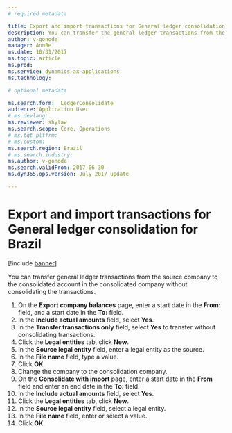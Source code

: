 ```yaml
---
# required metadata

title: Export and import transactions for General ledger consolidation for Brazil
description: You can transfer the general ledger transactions from the source company to the consolidated account in the consolidated company without consolidating the transactions.
author: v-gonode
manager: AnnBe
ms.date: 10/31/2017
ms.topic: article
ms.prod: 
ms.service: dynamics-ax-applications
ms.technology: 

# optional metadata

ms.search.form:  LedgerConsolidate
audience: Application User
# ms.devlang: 
ms.reviewer: shylaw
ms.search.scope: Core, Operations
# ms.tgt_pltfrm: 
# ms.custom: 
ms.search.region: Brazil
# ms.search.industry: 
ms.author: v-gonode
ms.search.validFrom: 2017-06-30
ms.dyn365.ops.version: July 2017 update

---
```

# Export and import transactions for General ledger consolidation for Brazil

[!include [banner](../includes/banner.md)]

You can transfer general ledger transactions from the source company to the consolidated account in the consolidated company without consolidating the transactions.

1. On the **Export company balances** page, enter a start date in the **From:** field, and a start date in the **To:** field. 
4. In the **Include actual amounts** field, select **Yes**. 
5. In the **Transfer transactions only** field, select **Yes** to transfer without consolidating transactions.
6. Click the **Legal entities** tab, click **New**. 
8. In the **Source legal entity** field, enter a legal entity as the source.  
9. In the **File name** field, type a value. 
10. Click **OK**. 
11. Change the company to the consolidation company.
12. On the **Consolidate with import** page, enter a start date in the **From** field and enter an end date in the **To:** field. 
13. In the **Include actual amounts** field, select **Yes**. 
14. Click the **Legal entities** tab, click **New**. 
15. In the **Source legal entity** field, select a legal entity. 
16. In the **File name** field, enter or select a value. 
17. Click **OK**. 
